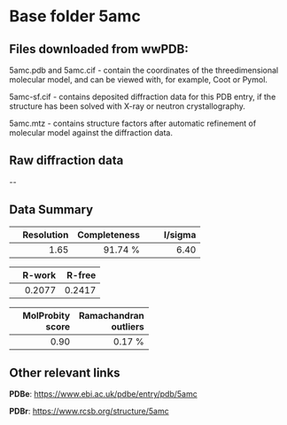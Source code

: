 # Base folder 5amc

## Files downloaded from wwPDB:

5amc.pdb and 5amc.cif - contain the coordinates of the threedimensional molecular model, and can be viewed with, for example, Coot or Pymol.

5amc-sf.cif - contains deposited diffraction data for this PDB entry, if the structure has been solved with X-ray or neutron crystallography.

5amc.mtz - contains structure factors after automatic refinement of molecular model against the diffraction data.

## Raw diffraction data

--<br> 

## Data Summary
|   | Resolution | Completeness| I/sigma |
|---|-------------:|----------------:|--------------:|
|   |1.65|91.74 %|<img width=50/>6.40 |

|   | **R-work**| **R-free**   
|---|-------------:|----------------:|           
||0.2077|0.2417|

|   |**MolProbity<br>score**| **Ramachandran<br>outliers** 
|---|-------------:|----------------:|
||0.90|0.17 %|

## Other relevant links 
**PDBe**:  https://www.ebi.ac.uk/pdbe/entry/pdb/5amc
 
**PDBr**: https://www.rcsb.org/structure/5amc 


